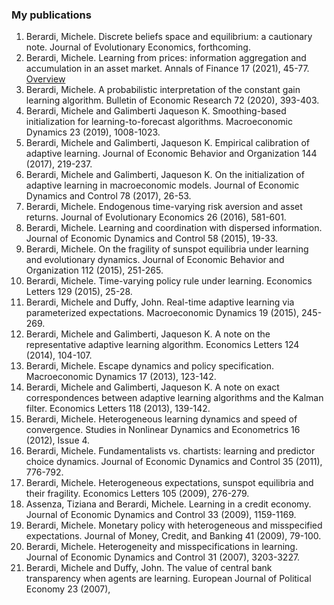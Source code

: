 ### My publications

1. Berardi, Michele. Discrete beliefs space and equilibrium: a cautionary note. Journal of Evolutionary Economics, forthcoming.
2. Berardi, Michele. Learning from prices: information aggregation and accumulation in an asset market. Annals of Finance 17 (2021), 45-77. [Overview](AoF2021)
3. Berardi, Michele. A probabilistic interpretation of the constant gain learning algorithm. Bulletin of Economic Research 72 (2020), 393-403.
4. Berardi, Michele and Galimberti Jaqueson K. Smoothing-based initialization for learning-to-forecast algorithms. Macroeconomic Dynamics 23 (2019), 1008-1023.
5. Berardi, Michele and Galimberti, Jaqueson K. Empirical calibration of adaptive learning. Journal of Economic Behavior and Organization 144 (2017), 219-237.
6. Berardi, Michele and Galimberti, Jaqueson K. On the initialization of adaptive learning in macroeconomic models. Journal of Economic Dynamics and Control 78 (2017), 26-53.
7. Berardi, Michele. Endogenous time-varying risk aversion and asset returns. Journal of Evolutionary Economics 26 (2016), 581-601.
8. Berardi, Michele. Learning and coordination with dispersed information. Journal of Economic Dynamics and Control 58 (2015), 19-33.
9. Berardi, Michele. On the fragility of sunspot equilibria under learning and evolutionary dynamics. Journal of Economic Behavior and Organization 112 (2015), 251-265.
10. Berardi, Michele. Time-varying policy rule under learning. Economics Letters 129 (2015), 25-28.
11. Berardi, Michele and Duffy, John. Real-time adaptive learning via parameterized expectations. Macroeconomic Dynamics 19 (2015), 245-269.
12. Berardi, Michele and Galimberti, Jaqueson K. A note on the representative adaptive learning algorithm. Economics Letters 124 (2014), 104-107.
13. Berardi, Michele. Escape dynamics and policy specification. Macroeconomic Dynamics 17 (2013), 123-142.
14. Berardi, Michele and Galimberti, Jaqueson K. A note on exact correspondences between adaptive learning algorithms and the Kalman filter. Economics Letters 118 (2013), 139-142.
15. Berardi, Michele. Heterogeneous learning dynamics and speed of convergence. Studies in Nonlinear Dynamics and Econometrics 16 (2012), Issue 4.
16. Berardi, Michele. Fundamentalists vs. chartists: learning and predictor choice dynamics. Journal of Economic Dynamics and Control 35 (2011), 776-792.
17. Berardi, Michele. Heterogeneous expectations, sunspot equilibria and their fragility. Economics Letters 105 (2009), 276-279.
18. Assenza, Tiziana and Berardi, Michele. Learning in a credit economy. Journal of Economic Dynamics and Control 33 (2009), 1159-1169.
19. Berardi, Michele. Monetary policy with heterogeneous and misspecified expectations. Journal of Money, Credit, and Banking 41 (2009), 79-100.
20. Berardi, Michele. Heterogeneity and misspecifications in learning. Journal of Economic Dynamics and Control 31 (2007), 3203-3227.
21. Berardi, Michele and Duffy, John. The value of central bank transparency when agents are learning. European Journal of Political Economy 23 (2007), 
